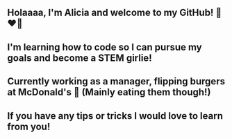 ## Holaaaa, I'm Alicia and welcome to my GitHub! 👋❤️‍🔥
## 
## I'm learning how to code so I can pursue my goals and become a STEM girlie!
## Currently working as a manager, flipping burgers at McDonald's 🍔 (Mainly eating them though!)
## If you have any tips or tricks I would love to learn from you!
<!--
**Allyet/Allyet** is a ✨ _special_ ✨ repository because its `README.md` (this file) appears on your GitHub profile.

Here are some ideas to get you started:

- 🔭 I’m currently working on ...
- 🌱 I’m currently learning ...
- 👯 I’m looking to collaborate on ...
- 🤔 I’m looking for help with ...
- 💬 Ask me about ...
- 📫 How to reach me: ...
- 😄 Pronouns: ...
- ⚡ Fun fact: ...
-->
